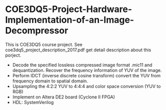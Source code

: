 # COE3DQ5-Project-Hardware-Implementation-of-an-Image-Decompressor
This is COE3DQ5 course project. 
See coe3dq5_project_description_2017.pdf get detail description about this porject.

* Decode the specified lossless compressed image format .mic11 and dequantization. Recover the frequency information of YUV of the image.
* Perform IDCT (inverse discrete cosine transform) convert the YUV from frequency domain to spatial domain.
* Upsampling the 4:2:2 YUV to 4:4:4 and color space conversion (YUV to RGB)
* Implement on Altera DE2 board (Cyclone II FPGA)
* HDL: SystemVerilog

